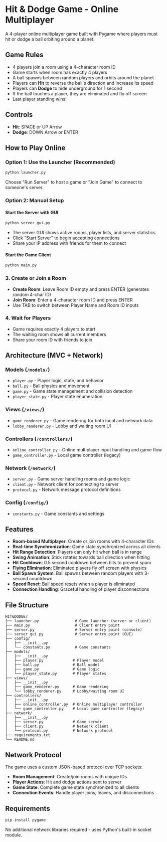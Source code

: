 # Hit & Dodge Game - Online Multiplayer

A 4-player online multiplayer game built with Pygame where players must hit or dodge a ball orbiting around a planet.

## Game Rules

- 4 players join a room using a 4-character room ID
- Game starts when room has exactly 4 players
- A ball spawns between random players and orbits around the planet
- Players can **Hit** to reverse the ball's direction and increase its speed
- Players can **Dodge** to hide underground for 1 second
- If the ball touches a player, they are eliminated and fly off screen
- Last player standing wins!

## Controls

- **Hit**: SPACE or UP Arrow
- **Dodge**: DOWN Arrow or ENTER

## How to Play Online

### Option 1: Use the Launcher (Recommended)
```bash
python launcher.py
```
Choose "Run Server" to host a game or "Join Game" to connect to someone's server.

### Option 2: Manual Setup

#### Start the Server with GUI
```bash
python server_gui.py
```
- The server GUI shows active rooms, player lists, and server statistics
- Click "Start Server" to begin accepting connections
- Share your IP address with friends for them to connect

#### Start the Game Client
```bash
python main.py
```

### 3. Create or Join a Room
- **Create Room**: Leave Room ID empty and press ENTER (generates random 4-char ID)
- **Join Room**: Enter a 4-character room ID and press ENTER
- Use TAB to switch between Player Name and Room ID inputs

### 4. Wait for Players
- Game requires exactly 4 players to start
- The waiting room shows all current members
- Share your room ID with friends to join

## Architecture (MVC + Network)

### Models (`/models/`)
- `player.py` - Player logic, state, and behavior
- `ball.py` - Ball physics and movement
- `game.py` - Game state management and collision detection
- `player_state.py` - Player state enumeration

### Views (`/views/`)
- `game_renderer.py` - Game rendering for both local and network data
- `lobby_renderer.py` - Lobby and waiting room UI

### Controllers (`/controllers/`)
- `online_controller.py` - Online multiplayer input handling and game flow
- `game_controller.py` - Local game controller (legacy)

### Network (`/network/`)
- `server.py` - Game server handling rooms and game logic
- `client.py` - Network client for connecting to server
- `protocol.py` - Network message protocol definitions

### Config (`/config/`)
- `constants.py` - Game constants and settings

## Features

- **Room-based Multiplayer**: Create or join rooms with 4-character IDs
- **Real-time Synchronization**: Game state synchronized across all clients
- **Hit Range Detection**: Players can only hit when ball is in range
- **Swing Animation**: Stick rotates towards ball direction when hitting
- **Hit Cooldown**: 0.5 second cooldown between hits to prevent spam
- **Flying Elimination**: Eliminated players fly off screen with physics
- **Ball Spawn System**: Ball spawns between random players with 3-second countdown
- **Speed Reset**: Ball speed resets when a player is eliminated
- **Connection Handling**: Graceful handling of player disconnections

## File Structure

```
HIT&DODGE/
├── launcher.py                # Game launcher (server or client)
├── main.py                    # Client entry point
├── server.py                  # Server entry point (console)
├── server_gui.py              # Server entry point (GUI)
├── config/
│   ├── __init__.py
│   └── constants.py           # Game constants
├── models/
│   ├── __init__.py
│   ├── player.py             # Player model
│   ├── ball.py               # Ball model
│   ├── game.py               # Game logic
│   └── player_state.py       # Player states
├── views/
│   ├── __init__.py
│   ├── game_renderer.py      # Game rendering
│   └── lobby_renderer.py     # Lobby/waiting room UI
├── controllers/
│   ├── __init__.py
│   ├── online_controller.py  # Online multiplayer controller
│   └── game_controller.py    # Local game controller (legacy)
├── network/
│   ├── __init__.py
│   ├── server.py             # Game server
│   ├── client.py             # Network client
│   └── protocol.py           # Network protocol
├── requirements.txt
└── README.md
```

## Network Protocol

The game uses a custom JSON-based protocol over TCP sockets:

- **Room Management**: Create/join rooms with unique IDs
- **Player Actions**: Hit and dodge actions sent to server
- **Game State**: Complete game state synchronized to all clients
- **Connection Events**: Handle player joins, leaves, and disconnections

## Requirements

```bash
pip install pygame
```

No additional network libraries required - uses Python's built-in socket module.